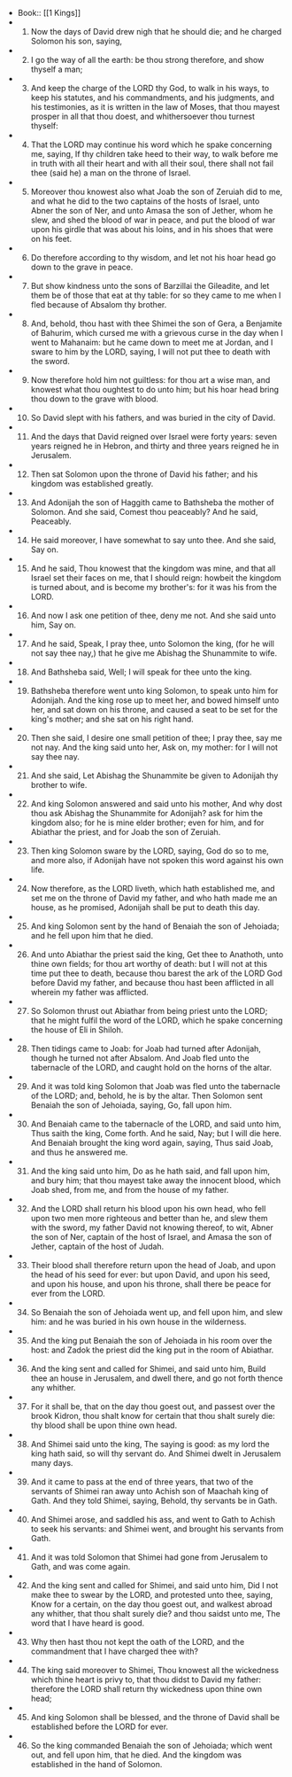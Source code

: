 - Book:: [[1 Kings]]
- 1. Now the days of David drew nigh that he should die; and he charged Solomon his son, saying,
- 2. I go the way of all the earth: be thou strong therefore, and show thyself a man;
- 3. And keep the charge of the LORD thy God, to walk in his ways, to keep his statutes, and his commandments, and his judgments, and his testimonies, as it is written in the law of Moses, that thou mayest prosper in all that thou doest, and whithersoever thou turnest thyself:
- 4. That the LORD may continue his word which he spake concerning me, saying, If thy children take heed to their way, to walk before me in truth with all their heart and with all their soul, there shall not fail thee (said he) a man on the throne of Israel.
- 5. Moreover thou knowest also what Joab the son of Zeruiah did to me, and what he did to the two captains of the hosts of Israel, unto Abner the son of Ner, and unto Amasa the son of Jether, whom he slew, and shed the blood of war in peace, and put the blood of war upon his girdle that was about his loins, and in his shoes that were on his feet.
- 6. Do therefore according to thy wisdom, and let not his hoar head go down to the grave in peace.
- 7. But show kindness unto the sons of Barzillai the Gileadite, and let them be of those that eat at thy table: for so they came to me when I fled because of Absalom thy brother.
- 8. And, behold, thou hast with thee Shimei the son of Gera, a Benjamite of Bahurim, which cursed me with a grievous curse in the day when I went to Mahanaim: but he came down to meet me at Jordan, and I sware to him by the LORD, saying, I will not put thee to death with the sword.
- 9. Now therefore hold him not guiltless: for thou art a wise man, and knowest what thou oughtest to do unto him; but his hoar head bring thou down to the grave with blood.
- 10. So David slept with his fathers, and was buried in the city of David.
- 11. And the days that David reigned over Israel were forty years: seven years reigned he in Hebron, and thirty and three years reigned he in Jerusalem.
- 12. Then sat Solomon upon the throne of David his father; and his kingdom was established greatly.
- 13. And Adonijah the son of Haggith came to Bathsheba the mother of Solomon. And she said, Comest thou peaceably? And he said, Peaceably.
- 14. He said moreover, I have somewhat to say unto thee. And she said, Say on.
- 15. And he said, Thou knowest that the kingdom was mine, and that all Israel set their faces on me, that I should reign: howbeit the kingdom is turned about, and is become my brother's: for it was his from the LORD.
- 16. And now I ask one petition of thee, deny me not. And she said unto him, Say on.
- 17. And he said, Speak, I pray thee, unto Solomon the king, (for he will not say thee nay,) that he give me Abishag the Shunammite to wife.
- 18. And Bathsheba said, Well; I will speak for thee unto the king.
- 19. Bathsheba therefore went unto king Solomon, to speak unto him for Adonijah. And the king rose up to meet her, and bowed himself unto her, and sat down on his throne, and caused a seat to be set for the king's mother; and she sat on his right hand.
- 20. Then she said, I desire one small petition of thee; I pray thee, say me not nay. And the king said unto her, Ask on, my mother: for I will not say thee nay.
- 21. And she said, Let Abishag the Shunammite be given to Adonijah thy brother to wife.
- 22. And king Solomon answered and said unto his mother, And why dost thou ask Abishag the Shunammite for Adonijah? ask for him the kingdom also; for he is mine elder brother; even for him, and for Abiathar the priest, and for Joab the son of Zeruiah.
- 23. Then king Solomon sware by the LORD, saying, God do so to me, and more also, if Adonijah have not spoken this word against his own life.
- 24. Now therefore, as the LORD liveth, which hath established me, and set me on the throne of David my father, and who hath made me an house, as he promised, Adonijah shall be put to death this day.
- 25. And king Solomon sent by the hand of Benaiah the son of Jehoiada; and he fell upon him that he died.
- 26. And unto Abiathar the priest said the king, Get thee to Anathoth, unto thine own fields; for thou art worthy of death: but I will not at this time put thee to death, because thou barest the ark of the LORD God before David my father, and because thou hast been afflicted in all wherein my father was afflicted.
- 27. So Solomon thrust out Abiathar from being priest unto the LORD; that he might fulfil the word of the LORD, which he spake concerning the house of Eli in Shiloh.
- 28. Then tidings came to Joab: for Joab had turned after Adonijah, though he turned not after Absalom. And Joab fled unto the tabernacle of the LORD, and caught hold on the horns of the altar.
- 29. And it was told king Solomon that Joab was fled unto the tabernacle of the LORD; and, behold, he is by the altar. Then Solomon sent Benaiah the son of Jehoiada, saying, Go, fall upon him.
- 30. And Benaiah came to the tabernacle of the LORD, and said unto him, Thus saith the king, Come forth. And he said, Nay; but I will die here. And Benaiah brought the king word again, saying, Thus said Joab, and thus he answered me.
- 31. And the king said unto him, Do as he hath said, and fall upon him, and bury him; that thou mayest take away the innocent blood, which Joab shed, from me, and from the house of my father.
- 32. And the LORD shall return his blood upon his own head, who fell upon two men more righteous and better than he, and slew them with the sword, my father David not knowing thereof, to wit, Abner the son of Ner, captain of the host of Israel, and Amasa the son of Jether, captain of the host of Judah.
- 33. Their blood shall therefore return upon the head of Joab, and upon the head of his seed for ever: but upon David, and upon his seed, and upon his house, and upon his throne, shall there be peace for ever from the LORD.
- 34. So Benaiah the son of Jehoiada went up, and fell upon him, and slew him: and he was buried in his own house in the wilderness.
- 35. And the king put Benaiah the son of Jehoiada in his room over the host: and Zadok the priest did the king put in the room of Abiathar.
- 36. And the king sent and called for Shimei, and said unto him, Build thee an house in Jerusalem, and dwell there, and go not forth thence any whither.
- 37. For it shall be, that on the day thou goest out, and passest over the brook Kidron, thou shalt know for certain that thou shalt surely die: thy blood shall be upon thine own head.
- 38. And Shimei said unto the king, The saying is good: as my lord the king hath said, so will thy servant do. And Shimei dwelt in Jerusalem many days.
- 39. And it came to pass at the end of three years, that two of the servants of Shimei ran away unto Achish son of Maachah king of Gath. And they told Shimei, saying, Behold, thy servants be in Gath.
- 40. And Shimei arose, and saddled his ass, and went to Gath to Achish to seek his servants: and Shimei went, and brought his servants from Gath.
- 41. And it was told Solomon that Shimei had gone from Jerusalem to Gath, and was come again.
- 42. And the king sent and called for Shimei, and said unto him, Did I not make thee to swear by the LORD, and protested unto thee, saying, Know for a certain, on the day thou goest out, and walkest abroad any whither, that thou shalt surely die? and thou saidst unto me, The word that I have heard is good.
- 43. Why then hast thou not kept the oath of the LORD, and the commandment that I have charged thee with?
- 44. The king said moreover to Shimei, Thou knowest all the wickedness which thine heart is privy to, that thou didst to David my father: therefore the LORD shall return thy wickedness upon thine own head;
- 45. And king Solomon shall be blessed, and the throne of David shall be established before the LORD for ever.
- 46. So the king commanded Benaiah the son of Jehoiada; which went out, and fell upon him, that he died. And the kingdom was established in the hand of Solomon.
